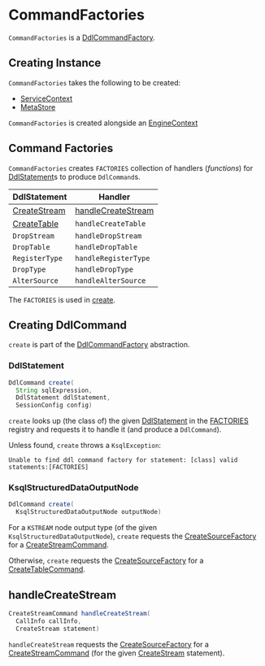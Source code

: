# CommandFactories

`CommandFactories` is a [DdlCommandFactory](DdlCommandFactory.md).

## Creating Instance

`CommandFactories` takes the following to be created:

* <span id="serviceContext"> [ServiceContext](ServiceContext.md)
* <span id="metaStore"> [MetaStore](MetaStore.md)

`CommandFactories` is created alongside an [EngineContext](EngineContext.md#ddlCommandFactory)

## <span id="FACTORIES"> Command Factories

`CommandFactories` creates `FACTORIES` collection of handlers (_functions_) for [DdlStatement](parser/DdlStatement.md)s to produce `DdlCommand`s.

DdlStatement    | Handler
----------------|---------------------
 [CreateStream](parser/CreateStream.md) | [handleCreateStream](#handleCreateStream)
 [CreateTable](parser/CreateTable.md)   | `handleCreateTable`
 `DropStream`   | `handleDropStream`
 `DropTable`    | `handleDropTable`
 `RegisterType` | `handleRegisterType`
 `DropType`     | `handleDropType`
 `AlterSource`  | `handleAlterSource`

The `FACTORIES` is used in [create](#create).

## <span id="create"> Creating DdlCommand

`create` is part of the [DdlCommandFactory](DdlCommandFactory.md#create) abstraction.

### <span id="create-DdlStatement"> DdlStatement

```java
DdlCommand create(
  String sqlExpression,
  DdlStatement ddlStatement,
  SessionConfig config)
```

`create` looks up (the class of) the given [DdlStatement](parser/DdlStatement.md) in the [FACTORIES](#FACTORIES) registry and requests it to handle it (and produce a `DdlCommand`).

Unless found, `create` throws a `KsqlException`:

```text
Unable to find ddl command factory for statement: [class] valid statements:[FACTORIES]
```

### <span id="create-KsqlStructuredDataOutputNode"> KsqlStructuredDataOutputNode

```java
DdlCommand create(
  KsqlStructuredDataOutputNode outputNode)
```

For a `KSTREAM` node output type (of the given `KsqlStructuredDataOutputNode`), `create` requests the [CreateSourceFactory](#createSourceFactory) for a [CreateStreamCommand](CreateSourceFactory.md#createStreamCommand).

Otherwise, `create` requests the [CreateSourceFactory](#createSourceFactory) for a [CreateTableCommand](CreateSourceFactory.md#createTableCommand).

## <span id="handleCreateStream"> handleCreateStream

```java
CreateStreamCommand handleCreateStream(
  CallInfo callInfo,
  CreateStream statement)
```

`handleCreateStream` requests the [CreateSourceFactory](#createSourceFactory) for a [CreateStreamCommand](CreateSourceFactory.md#createStreamCommand) (for the given [CreateStream](parser/CreateStream.md) statement).

